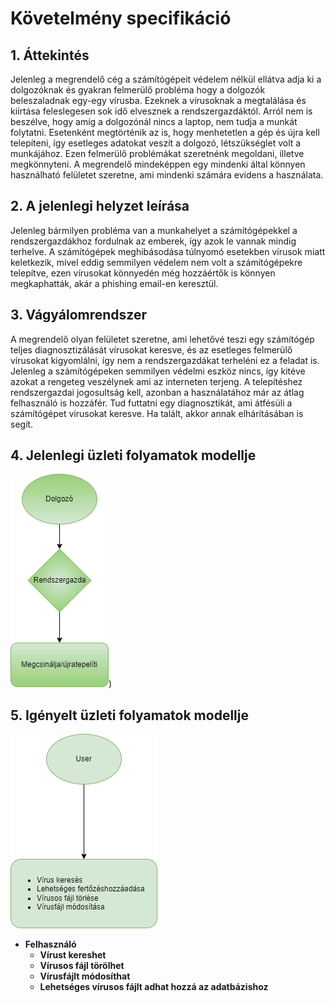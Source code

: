 # Követelmény specifikáció

## 1. Áttekintés

Jelenleg a megrendelő cég a számítógépeit védelem nélkül ellátva adja ki a dolgozóknak és gyakran felmerülő probléma hogy a dolgozók beleszaladnak egy-egy vírusba. Ezeknek a vírusoknak a megtalálása és kiírtása feleslegesen sok idő elvesznek a rendszergazdáktól. Arról nem is beszélve, hogy amíg a dolgozónál nincs a laptop, nem tudja a munkát folytatni. Esetenként megtörténik az is, hogy menhetetlen a gép és újra kell telepíteni, így esetleges adatokat veszít a dolgozó, létszükséglet volt a munkájához. Ezen felmerülő problémákat szeretnénk megoldani, illetve megkönnyteni. A megrendelő mindeképpen egy mindenki által könnyen használható felületet szeretne, ami mindenki számára evidens a használata.

## 2. A jelenlegi helyzet leírása

Jelenleg bármilyen probléma van a munkahelyet a számítógépekkel a rendszergazdákhoz fordulnak az emberek, így azok le vannak mindig terhelve. A számítógépek meghibásodása túlnyomó esetekben vírusok miatt keletkezik, mivel eddig semmilyen védelem nem volt a számítógépekre telepítve, ezen vírusokat könnyedén még hozzáértők is könnyen megkaphatták, akár a phishing email-en keresztül. 

## 3. Vágyálomrendszer

A megrendelő olyan felületet szeretne, ami lehetővé teszi egy számítógép teljes diagnosztizálását vírusokat keresve, és az esetleges felmerülő vírusokat kigyomlálni, így nem a rendszergazdákat terheléni ez a feladat is. Jelenleg a számítógépeken semmilyen védelmi eszköz nincs, így kitéve azokat a rengeteg veszélynek ami az interneten terjeng. A telepítéshez rendszergazdai jogosultság kell, azonban a használatához már az átlag felhasználó is hozzáfér. Tud futtatni egy diagnosztikát, ami átfésüli a számítógépet vírusokat keresve. Ha talált, akkor annak elhárításában is segít.

## 4. Jelenlegi üzleti folyamatok modellje

![jelenlegi folyamat](../docs/pics/jelenlegi.png))

## 5. Igényelt üzleti folyamatok modellje

![igényelt folyamat](../docs/pics/folyamat.png)

 - **Felhasználó**
    - **Vírust kereshet**
    - **Vírusos fájl törölhet**
    - **Vírusfájlt módosíthat**
    - **Lehetséges vírusos fájlt adhat hozzá az adatbázishoz**

